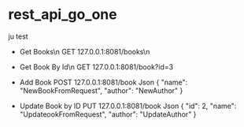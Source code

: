 # rest_api_go_one
ju test


- Get Books\n
GET 127.0.0.1:8081/books\n

- Get Book By Id\n
GET 127.0.0.1:8081/book?id=3

- Add Book
POST 127.0.0.1:8081/book
Json 
{
    "name": "NewBookFromRequest",
    "author": "NewAuthor"
}

- Update Book by ID
PUT 127.0.0.1:8081/book
Json
{
    "id": 2,
    "name": "UpdateookFromRequest",
    "author": "UpdateAuthor"
}